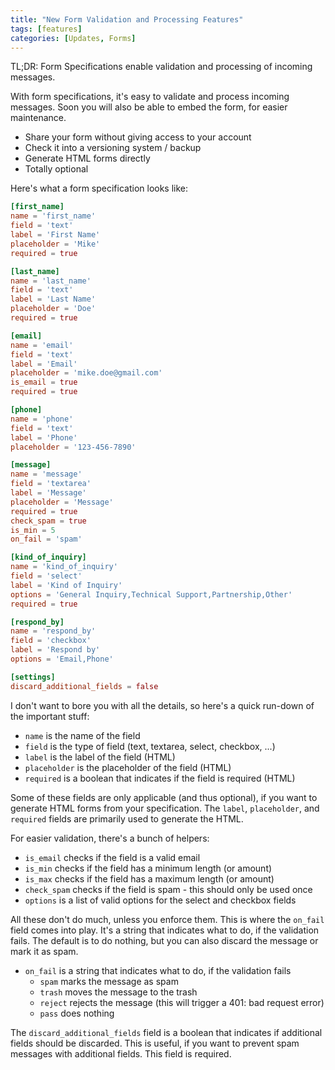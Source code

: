 ```yaml
---
title: "New Form Validation and Processing Features"
tags: [features]
categories: [Updates, Forms]
---
```


TL;DR: Form Specifications enable validation and processing of incoming messages.

With form specifications, it's easy to validate and process incoming messages. Soon you will also be able to embed the form, for easier maintenance.

- Share your form without giving access to your account
- Check it into a versioning system / backup
- Generate HTML forms directly
- Totally optional

Here's what a form specification looks like:

```toml
[first_name]
name = 'first_name'
field = 'text'
label = 'First Name'
placeholder = 'Mike'
required = true

[last_name]
name = 'last_name'
field = 'text'
label = 'Last Name'
placeholder = 'Doe'
required = true

[email]
name = 'email'
field = 'text'
label = 'Email'
placeholder = 'mike.doe@gmail.com'
is_email = true
required = true

[phone]
name = 'phone'
field = 'text'
label = 'Phone'
placeholder = '123-456-7890'

[message]
name = 'message'
field = 'textarea'
label = 'Message'
placeholder = 'Message'
required = true
check_spam = true
is_min = 5
on_fail = 'spam'

[kind_of_inquiry]
name = 'kind_of_inquiry'
field = 'select'
label = 'Kind of Inquiry'
options = 'General Inquiry,Technical Support,Partnership,Other'
required = true

[respond_by]
name = 'respond_by'
field = 'checkbox'
label = 'Respond by'
options = 'Email,Phone'

[settings]
discard_additional_fields = false
```

I don't want to bore you with all the details, so here's a quick run-down of the important stuff:

- `name` is the name of the field
- `field` is the type of field (text, textarea, select, checkbox, ...)
- `label` is the label of the field (HTML)
- `placeholder` is the placeholder of the field (HTML)
- `required` is a boolean that indicates if the field is required (HTML)

Some of these fields are only applicable (and thus optional), if you want to generate HTML forms from your specification. The `label`, `placeholder`, and `required` fields are primarily used to generate the HTML.

For easier validation, there's a bunch of helpers:

- `is_email` checks if the field is a valid email
- `is_min` checks if the field has a minimum length (or amount)
- `is_max` checks if the field has a maximum length (or amount)
- `check_spam` checks if the field is spam - this should only be used once
- `options` is a list of valid options for the select and checkbox fields

All these don't do much, unless you enforce them. This is where the `on_fail` field comes into play. It's a string that indicates what to do, if the validation fails. The default is to do nothing, but you can also discard the message or mark it as spam.

- `on_fail` is a string that indicates what to do, if the validation fails
  - `spam` marks the message as spam
  - `trash` moves the message to the trash
  - `reject` rejects the message (this will trigger a 401: bad request error)
  - `pass` does nothing

The `discard_additional_fields` field is a boolean that indicates if additional fields should be discarded. This is useful, if you want to prevent spam messages with additional fields. This field is required.
